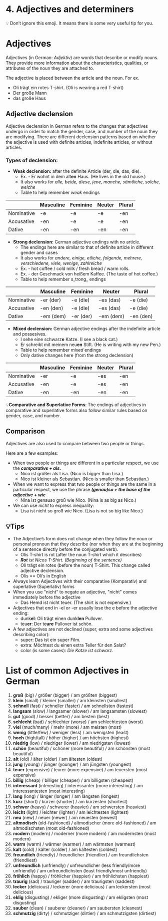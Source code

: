 # 4. Adjectives and determiners

💡 Don’t ignore this emoji. It means there is some very useful tip for you.

# Adjectives

Adjectives (in German: _Adjektiv_) are words that describe or modify nouns. They provide more information about the characteristics, qualities, or attributes of the noun they are attached to.

The adjective is placed between the article and the noun. For ex.

- Oli trägt ein rotes T-shirt. (Oli is wearing a red T-shirt)
- Der große Mann
- das große Haus

## Adjective declension

Adjective declension in German refers to the changes that adjectives undergo in order to match the gender, case, and number of the noun they are modifying. There are different declension patterns based on whether the adjective is used with definite articles, indefinite articles, or without articles.

### Types of declension:

- **Weak declension:** after the definite Article (der, die, das, die).
    - Ex. - Er wohnt in dem alt**en** Haus. (He lives in the old house.)
    - It also works for _alle, beide, diese, jene, manche, sämtliche, solche, welche_
    - Table to help remember _weak_ endings

||Masculine|Feminine|Neuter|Plural|
|---|---|---|---|---|
|Nominative|-e|-e|-e|-en|
|Accusative|-en|-e|-e|-en|
|Dative|-en|-en|-en|-en|

- **Strong declension:** German adjective endings with no article.
    - The endings here are similar to that of definite article in different gender and cases
    - It also works for _andere, einige, etliche, folgende, mehrere, verschiedene, viele, wenige, zahlreiche_
    - Ex. - hot coffee / cold milk / fresh bread / warm rolls.
    - Ex. - der Geschmack von heißem Kaffee. (The taste of hot coffee.)
    - Table to help remember s_trong_ endings

||Masculine|Feminine|Neuter|Plural|
|---|---|---|---|---|
|Nominative|-er (der)|-e (die)|-es (das)|-e (die)|
|Accusative|-en (den)|-e (die)|-es (das)|-e (die)|
|Dative|-em (dem)|-er (der)|-em (dem)|-en (den)|

- **Mixed declension:** German adjective endings after the indefinite article and possesives.
    - I sehe eine schwarz**e** Katze. (I see a black cat.)
    - Er schreibt mit meinem neu**en** Stift. (He is writing with my new Pen.)
    - Table to help remember _mixed_ endings
    - Only dative changes here (from the strong declension)

||Masculine|Feminine|Neuter|Plural|
|---|---|---|---|---|
|Nominative|-er|-e|-es|-en|
|Accusative|-en|-e|-es|-en|
|Dative|-en|-en|-en|-en|

💡**Comparative and Superlative Forms**: The endings of adjectives in comparative and superlative forms also follow similar rules based on gender, case, and number.

## Comparison

Adjectives are also used to compare between two people or things.

Here are a few examples:

- When two people or things are different in a particular respect, we use the _**comparative + als.**_
    - Nico ist größer als Lisa. (Nico is bigger than Lisa.)
    - Nico ist kleiner als Sebastian. (Nico is smaller than Sebastian.)
- When we want to express that two people or things are the same in a particular respect, we use the phrase _**(genau)so + the base of the adjective + wie**_
    - Nina ist genauso groß wie Nico. (Nina is as big as Nico.)
- We can use _nicht_ to express inequality:
    - Lisa ist nicht so groß wie Nico. (Lisa is not so big like Nico.)

## 💡Tips

- The Adjective’s form does not change when they follow the noun or personal pronoun that they describe (nor when they are at the beginning of a sentence directly before the conjugated verb).
    - Olis T-shirt is rot (after the noun T-shirt which it describes)
    - _**Rot** ist Nicos T-Shirt. (Beginning of the sentence)_
    - Oli trägt ein rotes (before the noun) T-Shirt. This change called adjective declension.
    - Olis == Oli’s in English
- Always learn Adjectives with their comparative (Komparativ) and superlative (Superlativ) forms
- When you use "nicht" to negate an adjective, "nicht" comes immediately before the adjective
    - Das Hemd ist nicht teuer. (The shirt is not expensive.)
- Adjectives that end in -el or -er usually lose the e before the adjective ending:
    - dunk**el**: Oli trägt einen dunk**len** Pullover.
    - teu**er**: Der te**ure** Pullover ist schön.
- A few adjectives are not declined (super, extra and some adjectives describing color):
    - super: Das ist ein super Film.
    - extra: Möchtest du einen extra Teller für den Salat?
    - color (is some cases): _Die Katze ist schwarz._

# List of common Adjectives in German

1. **groß** (big) / größer (bigger) / am größten (biggest)
2. **klein** (small) / kleiner (smaller) / am kleinsten (smallest)
3. **schnell** (fast) / schneller (faster) / am schnellsten (fastest)
4. **langsam** (slow) / langsamer (slower) / am langsamsten (slowest)
5. **gut** (good) / besser (better) / am besten (best)
6. **schlecht** (bad) / schlechter (worse) / am schlechtesten (worst)
7. **viel** (much/many) / mehr (more) / am meisten (most)
8. **wenig** (little/few) / weniger (less) / am wenigsten (least)
9. **hoch** (high/tall) / höher (higher) / am höchsten (highest)
10. **niedrig** (low) / niedriger (lower) / am niedrigsten (lowest)
11. **schön** (beautiful) / schöner (more beautiful) / am schönsten (most beautiful)
12. **alt** (old) / älter (older) / am ältesten (oldest)
13. **jung** (young) / jünger (younger) / am jüngsten (youngest)
14. **teuer** (expensive) / teurer (more expensive) / am teuersten (most expensive)
15. **billig** (cheap) / billiger (cheaper) / am billigsten (cheapest)
16. **interessant** (interesting) / interessanter (more interesting) / am interessantesten (most interesting)
17. **lang** (long) / länger (longer) / am längsten (longest)
18. **kurz** (short) / kürzer (shorter) / am kürzesten (shortest)
19. **schwer** (heavy) / schwerer (heavier) / am schwersten (heaviest)
20. **leicht** (light) / leichter (lighter) / am leichtesten (lightest)
21. **neu** (new) / neuer (newer) / am neuesten (newest)
22. **altmodisch** (old-fashioned) / altmodischer (more old-fashioned) / am altmodischsten (most old-fashioned)
23. **modern** (modern) / moderner (more modern) / am modernsten (most modern)
24. **warm** (warm) / wärmer (warmer) / am wärmsten (warmest)
25. **kalt** (cold) / kälter (colder) / am kältesten (coldest)
26. **freundlich** (friendly) / freundlicher (friendlier) / am freundlichsten (friendliest)
27. **unfreundlich** (unfriendly) / unfreundlicher (less friendly/more unfriendly) / am unfreundlichsten (least friendly/most unfriendly)
28. **fröhlich** (happy) / fröhlicher (happier) / am fröhlichsten (happiest)
29. **traurig** (sad) / trauriger (sadder) / am traurigsten (saddest)
30. **lecker** (delicious) / leckerer (more delicious) / am leckersten (most delicious)
31. **eklig** (disgusting) / ekliger (more disgusting) / am ekligsten (most disgusting)
32. **sauber** (clean) / sauberer (cleaner) / am saubersten (cleanest)
33. **schmutzig** (dirty) / schmutziger (dirtier) / am schmutzigsten (dirtiest)